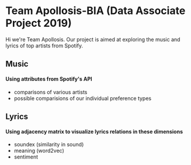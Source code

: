# Team Apollosis-BIA (Data Associate Project 2019)

Hi we're Team Apollosis. Our project is aimed at exploring the music and lyrics of top artists from Spotify. 

## Music
#### Using attributes from Spotify's API
- comparisons of various artists
- possible comparisions of our individual preference types

## Lyrics
#### Using adjacency matrix to visualize lyrics relations in these dimensions
- soundex (similarity in sound)
- meaning (word2vec)
- sentiment

